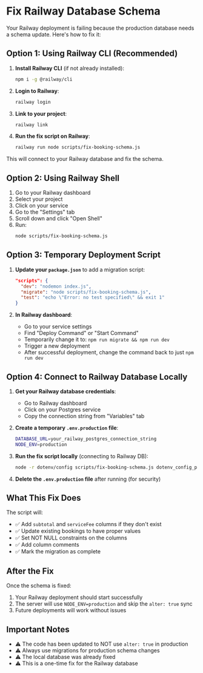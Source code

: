 # Fix Railway Database Schema

Your Railway deployment is failing because the production database needs a schema update. Here's how to fix it:

## Option 1: Using Railway CLI (Recommended)

1. **Install Railway CLI** (if not already installed):
   ```bash
   npm i -g @railway/cli
   ```

2. **Login to Railway**:
   ```bash
   railway login
   ```

3. **Link to your project**:
   ```bash
   railway link
   ```

4. **Run the fix script on Railway**:
   ```bash
   railway run node scripts/fix-booking-schema.js
   ```

This will connect to your Railway database and fix the schema.

## Option 2: Using Railway Shell

1. Go to your Railway dashboard
2. Select your project
3. Click on your service
4. Go to the "Settings" tab
5. Scroll down and click "Open Shell"
6. Run:
   ```bash
   node scripts/fix-booking-schema.js
   ```

## Option 3: Temporary Deployment Script

1. **Update your `package.json`** to add a migration script:
   ```json
   "scripts": {
     "dev": "nodemon index.js",
     "migrate": "node scripts/fix-booking-schema.js",
     "test": "echo \"Error: no test specified\" && exit 1"
   }
   ```

2. **In Railway dashboard**:
   - Go to your service settings
   - Find "Deploy Command" or "Start Command"
   - Temporarily change it to: `npm run migrate && npm run dev`
   - Trigger a new deployment
   - After successful deployment, change the command back to just `npm run dev`

## Option 4: Connect to Railway Database Locally

1. **Get your Railway database credentials**:
   - Go to Railway dashboard
   - Click on your Postgres service
   - Copy the connection string from "Variables" tab

2. **Create a temporary `.env.production` file**:
   ```bash
   DATABASE_URL=your_railway_postgres_connection_string
   NODE_ENV=production
   ```

3. **Run the fix script locally** (connecting to Railway DB):
   ```bash
   node -r dotenv/config scripts/fix-booking-schema.js dotenv_config_path=.env.production
   ```

4. **Delete the `.env.production` file** after running (for security)

## What This Fix Does

The script will:
- ✅ Add `subtotal` and `serviceFee` columns if they don't exist
- ✅ Update existing bookings to have proper values
- ✅ Set NOT NULL constraints on the columns
- ✅ Add column comments
- ✅ Mark the migration as complete

## After the Fix

Once the schema is fixed:
1. Your Railway deployment should start successfully
2. The server will use `NODE_ENV=production` and skip the `alter: true` sync
3. Future deployments will work without issues

## Important Notes

- ⚠️ The code has been updated to NOT use `alter: true` in production
- ⚠️ Always use migrations for production schema changes
- ⚠️ The local database was already fixed
- ⚠️ This is a one-time fix for the Railway database
